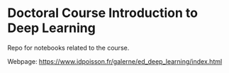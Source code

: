 # Doctoral Course Introduction to Deep Learning

Repo for notebooks related to the course.

Webpage: https://www.idpoisson.fr/galerne/ed_deep_learning/index.html
